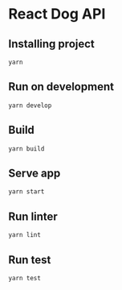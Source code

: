 # React Dog API

## Installing project
```
yarn
```

## Run on development
```
yarn develop
```

## Build
```
yarn build
```

## Serve app
```
yarn start
```

## Run linter
```
yarn lint
```

## Run test
```
yarn test
```